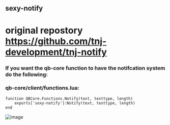 ## sexy-notify
# original repostory https://github.com/tnj-development/tnj-notify

### If you want the qb-core function to have the notifcation system do the following:
### qb-core/client/functions.lua:

```
function QBCore.Functions.Notify(text, texttype, length)
    exports['sexy-notify']:Notify(text, texttype, length)
end
```


![image](https://user-images.githubusercontent.com/76920136/171462443-c61a60bf-9947-4978-88e0-0da4f621d0b7.png)
